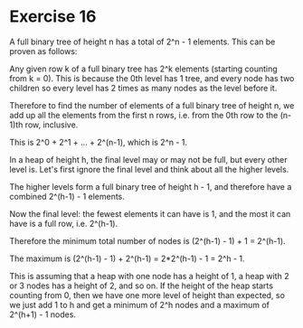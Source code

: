 # Exercise 16

A full binary tree of height n has a total of 2^n - 1 elements. This can be proven as follows:

Any given row k of a full binary tree has 2^k elements (starting counting from k = 0). This is because the 0th level has 1 tree, and every node has two children so every level has 2 times as many nodes as the level before it.

Therefore to find the number of elements of a full binary tree of height n, we add up all the elements from the first n rows, i.e. from the 0th row to the (n-1)th row, inclusive.

This is 2^0 + 2^1 + ... + 2^(n-1), which is 2^n - 1.

In a heap of height h, the final level may or may not be full, but every other level is. Let's first ignore the final level and think about all the higher levels.

The higher levels form a full binary tree of height h - 1, and therefore have a combined 2^(h-1) - 1 elements.

Now the final level: the fewest elements it can have is 1, and the most it can have is a full row, i.e. 2^(h-1).

Therefore the minimum total number of nodes is (2^(h-1) - 1) + 1 = 2^(h-1).

The maximum is (2^(h-1) - 1) + 2^(h-1) = 2\*2^(h-1) - 1 = 2^h - 1.

This is assuming that a heap with one node has a height of 1, a heap with 2 or 3 nodes has a height of 2, and so on. If the height of the heap starts counting from 0, then we have one more level of height than expected, so we just add 1 to h and get a minimum of 2^h nodes and a maximum of 2^(h+1) - 1 nodes.
